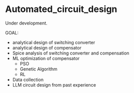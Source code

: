# Automated_circuit_design

Under development.

GOAL:
- analytical design of switching converter
- analytical design of compensator
- Spice analysis of switching converter and compensation
- ML optimization of compensator
  - PSO
  - Genetic Algorithm
  - RL
- Data collection
- LLM circuit design from past experience
